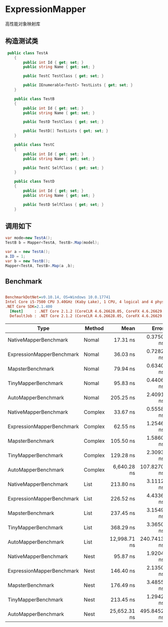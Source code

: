 # ExpressionMapper
高性能对象映射库
 
## 构造测试类

``` C#
 public class TestA
    {
        public int Id { get; set; }
        public string Name { get; set; }

        public TestC TestClass { get; set; }

        public IEnumerable<TestC> TestLists { get; set; }
    }

    public class TestB
    {
        public int Id { get; set; }
        public string Name { get; set; }

        public TestD TestClass { get; set; }

        public TestD[] TestLists { get; set; }
    }

    public class TestC
    {
        public int Id { get; set; }
        public string Name { get; set; }

        public TestC SelfClass { get; set; }
    }

    public class TestD
    {
        public int Id { get; set; }
        public string Name { get; set; }

        public TestD SelfClass { get; set; }
    }
```

## 调用如下

  ``` C#
  var mode=new TestA();
  TestB b = Mapper<TestA, TestB>.Map(model);
  
  var a = new TestA();
  a.ID = 1;
  var b = new TestB();
  Mapper<TestA, TestB>.Map(a ,b);
  ```

## Benchmark

``` ini

BenchmarkDotNet=v0.10.14, OS=Windows 10.0.17741
Intel Core i5-7500 CPU 3.40GHz (Kaby Lake), 1 CPU, 4 logical and 4 physical cores
.NET Core SDK=2.1.400
  [Host]     : .NET Core 2.1.2 (CoreCLR 4.6.26628.05, CoreFX 4.6.26629.01), 64bit RyuJIT
  DefaultJob : .NET Core 2.1.2 (CoreCLR 4.6.26628.05, CoreFX 4.6.26629.01), 64bit RyuJIT


```
|                      Type |  Method |         Mean |       Error |      StdDev |       Median |
|-------------------------- |-------- |-------------:|------------:|------------:|-------------:|
|     NativeMapperBenchmark |   Nomal |     17.31 ns |   0.3750 ns |   0.4605 ns |     17.38 ns |
| ExpressionMapperBenchmark |   Nomal |     36.03 ns |   0.7282 ns |   0.8386 ns |     36.24 ns |
|          MapsterBenchmark |   Nomal |     79.94 ns |   0.6340 ns |   0.5294 ns |     79.89 ns |
|       TinyMapperBenchmark |   Nomal |     95.83 ns |   0.4406 ns |   0.3906 ns |     95.76 ns |
|       AutoMapperBenchmark |   Nomal |    205.25 ns |   2.4091 ns |   2.2535 ns |    205.73 ns |
|     NativeMapperBenchmark | Complex |     33.67 ns |   0.5558 ns |   0.4927 ns |     33.64 ns |
| ExpressionMapperBenchmark | Complex |     62.55 ns |   1.2546 ns |   2.0613 ns |     61.57 ns |
|          MapsterBenchmark | Complex |    105.50 ns |   1.5860 ns |   1.4835 ns |    105.29 ns |
|       TinyMapperBenchmark | Complex |    129.28 ns |   2.3093 ns |   2.1601 ns |    128.99 ns |
|       AutoMapperBenchmark | Complex |  6,640.28 ns | 107.8270 ns |  95.5859 ns |  6,648.63 ns |
|     NativeMapperBenchmark |    List |    213.80 ns |   3.1112 ns |   2.9103 ns |    213.93 ns |
| ExpressionMapperBenchmark |    List |    226.52 ns |   4.4336 ns |   4.1472 ns |    226.23 ns |
|          MapsterBenchmark |    List |    237.45 ns |   3.1549 ns |   2.9511 ns |    237.59 ns |
|       TinyMapperBenchmark |    List |    368.29 ns |   3.3650 ns |   3.1477 ns |    368.41 ns |
|       AutoMapperBenchmark |    List | 12,998.71 ns | 240.7413 ns | 225.1895 ns | 12,981.34 ns |
|     NativeMapperBenchmark |    Nest |     95.87 ns |   1.9204 ns |   2.0548 ns |     95.86 ns |
| ExpressionMapperBenchmark |    Nest |    146.40 ns |   2.1350 ns |   1.9970 ns |    145.73 ns |
|          MapsterBenchmark |    Nest |    176.49 ns |   3.4855 ns |   3.4232 ns |    176.28 ns |
|       TinyMapperBenchmark |    Nest |    213.45 ns |   1.2942 ns |   1.1472 ns |    213.45 ns |
|       AutoMapperBenchmark |    Nest | 25,652.31 ns | 495.8452 ns | 509.1965 ns | 25,614.89 ns |
